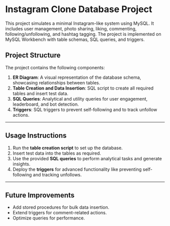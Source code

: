 # Instagram Clone Database Project

This project simulates a minimal Instagram-like system using MySQL. It includes user management, photo sharing, liking, commenting, following/unfollowing, and hashtag tagging. The project is implemented on MySQL Workbench with table schemas, SQL queries, and triggers.

## Project Structure

The project contains the following components:

1. **ER Diagram**: A visual representation of the database schema, showcasing relationships between tables.
2. **Table Creation and Data Insertion**: SQL script to create all required tables and insert test data.
3. **SQL Queries**: Analytical and utility queries for user engagement, leaderboard, and bot detection.
4. **Triggers**: SQL triggers to prevent self-following and to track unfollow actions.

---

## Usage Instructions

1. Run the **table creation script** to set up the database.
2. Insert test data into the tables as required.
3. Use the provided **SQL queries** to perform analytical tasks and generate insights.
4. Deploy the **triggers** for advanced functionality like preventing self-following and tracking unfollows.

---

## Future Improvements

- Add stored procedures for bulk data insertion.
- Extend triggers for comment-related actions.
- Optimize queries for performance.
